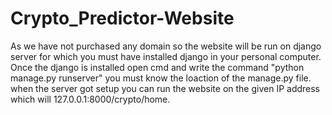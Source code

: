 # Crypto_Predictor-Website
As we have not purchased any domain so the website will be run on django server for which you must have installed django in your personal computer.
Once the django is installed open cmd and write the command "python manage.py runserver" you must know the loaction of the manage.py file.
when the server got setup you can run the website on the given IP address which will 127.0.0.1:8000/crypto/home.

